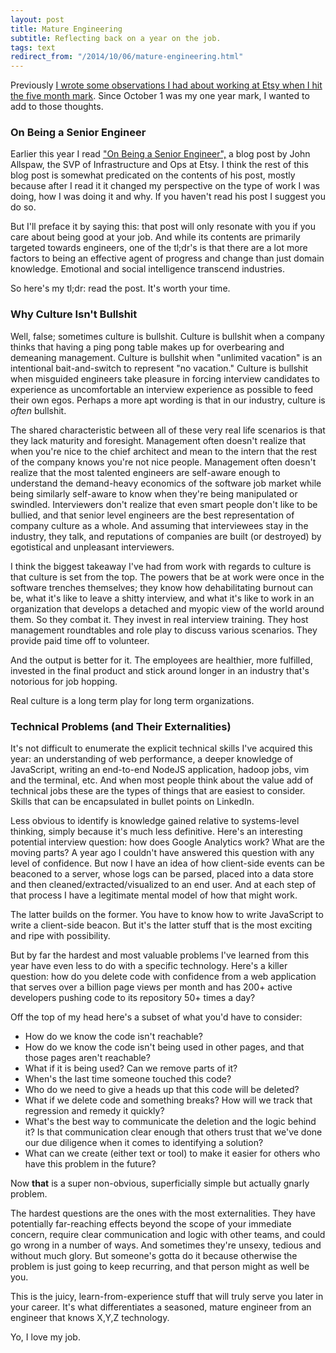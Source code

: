```yaml
---
layout: post
title: Mature Engineering
subtitle: Reflecting back on a year on the job.
tags: text
redirect_from: "/2014/10/06/mature-engineering.html"
---
```


Previously <a href="/2014/03/03/man-at-work.html" title="Man at Work">I wrote some observations I had about working at Etsy when I hit the five month mark</a>. Since October 1 was my one year mark, I wanted to add to those thoughts.

### On Being a Senior Engineer

Earlier this year I read <a href="http://www.kitchensoap.com/2012/10/25/on-being-a-senior-engineer/" target="_blank">"On Being a Senior Engineer",</a> a blog post by John Allspaw, the SVP of Infrastructure and Ops at Etsy. I think the rest of this blog post is somewhat predicated on the contents of his post, mostly because after I read it it changed my perspective on the type of work I was doing, how I was doing it and why.  If you haven't read his post I suggest you do so.

But I'll preface it by saying this: that post will only resonate with you if you care about being good at your job.  And while its contents are primarily targeted towards engineers, one of the tl;dr's is that there are a lot more factors to being an effective agent of progress and change than just domain knowledge.  Emotional and social intelligence transcend industries.

So here's my tl;dr: read the post.  It's worth your time.

### Why Culture Isn't Bullshit

Well, false; sometimes culture is bullshit.  Culture is bullshit when a company thinks that having a ping pong table makes up for overbearing and demeaning management.  Culture is bullshit when "unlimited vacation" is an intentional bait-and-switch to represent "no vacation."  Culture is bullshit when misguided engineers take pleasure in forcing interview candidates to experience as uncomfortable an interview experience as possible to feed their own egos.  Perhaps a more apt wording is that in our industry, culture is _often_ bullshit.

The shared characteristic between all of these very real life scenarios is that they lack maturity and foresight.  Management often doesn't realize that when you're nice to the chief architect and mean to the intern that the rest of the company knows you're not nice people.  Management often doesn't realize that the most talented engineers are self-aware enough to understand the demand-heavy economics of the software job market while being similarly self-aware to know when they're being manipulated or swindled.  Interviewers don't realize that even smart people don't like to be bullied, and that senior level engineers are the best representation of company culture as a whole.  And assuming that interviewees stay in the industry, they talk, and reputations of companies are built (or destroyed) by egotistical and unpleasant interviewers.

I think the biggest takeaway I've had from work with regards to culture is that culture is set from the top.  The powers that be at work were once in the software trenches themselves; they know how dehabilitating burnout can be, what it's like to leave a shitty interview, and what it's like to work in an organization that develops a detached and myopic view of the world around them.  So they combat it.  They invest in real interview training.  They host management roundtables and role play to discuss various scenarios.  They provide paid time off to volunteer.

And the output is better for it.  The employees are healthier, more fulfilled, invested in the final product and stick around longer in an industry that's notorious for job hopping.

Real culture is a long term play for long term organizations.

### Technical Problems (and Their Externalities)

It's not difficult to enumerate the explicit technical skills I've acquired this year: an understanding of web performance, a deeper knowledge of JavaScript, writing an end-to-end NodeJS application, hadoop jobs, vim and the terminal, etc.  And when most people think about the value add of technical jobs these are the types of things that are easiest to consider.  Skills that can be encapsulated in bullet points on LinkedIn.

Less obvious to identify is knowledge gained relative to systems-level thinking, simply because it's much less definitive.  Here's an interesting potential interview question: how does Google Analytics work?  What are the moving parts?  A year ago I couldn't have answered this question with any level of confidence.  But now I have an idea of how client-side events can be beaconed to a server, whose logs can be parsed, placed into a data store and then cleaned/extracted/visualized to an end user.  And at each step of that process I have a legitimate mental model of how that might work. 

The latter builds on the former.  You have to know how to write JavaScript to write a client-side beacon.  But it's the latter stuff that is the most exciting and ripe with possibility.

But by far the hardest and most valuable problems I've learned from this year have even less to do with a specific technology.  Here's a killer question: how do you delete code with confidence from a web application that serves over a billion page views per month and has 200+ active developers pushing code to its repository 50+ times a day?

Off the top of my head here's a subset of what you'd have to consider:

* How do we know the code isn't reachable?
* How do we know the code isn't being used in other pages, and that those pages aren't reachable?
* What if it is being used?  Can we remove parts of it?
* When's the last time someone touched this code?
* Who do we need to give a heads up that this code will be deleted?
* What if we delete code and something breaks?  How will we track that regression and remedy it quickly?
* What's the best way to communicate the deletion and the logic behind it?  Is that communication clear enough that others trust that we've done our due diligence when it comes to identifying a solution?
* What can we create (either text or tool) to make it easier for others who have this problem in the future?

Now **that** is a super non-obvious, superficially simple but actually gnarly problem.

The hardest questions are the ones with the most externalities.  They have potentially far-reaching effects beyond the scope of your immediate concern, require clear communication and logic with other teams, and could go wrong in a number of ways.  And sometimes they're unsexy, tedious and without much glory.  But someone's gotta do it because otherwise the problem is just going to keep recurring, and that person might as well be you.

This is the juicy, learn-from-experience stuff that will truly serve you later in your career.  It's what differentiates a seasoned, mature engineer from an engineer that knows X,Y,Z technology.

Yo, I love my job.
